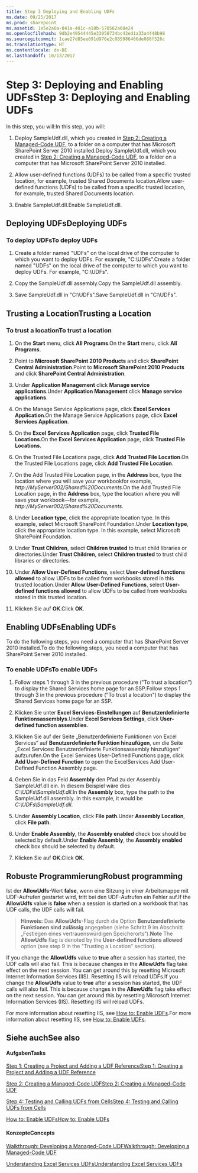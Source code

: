 ```yaml
---
title: Step 3 Deploying and Enabling UDFs
ms.date: 09/25/2017
ms.prod: sharepoint
ms.assetid: 1e5e2a0a-041a-481c-a18b-578562a60e24
ms.openlocfilehash: 9db2e49544445e33058734bc42ed1a33a4448b98
ms.sourcegitcommit: 1cae27d85ee691d976e2c085986466de088f526c
ms.translationtype: HT
ms.contentlocale: de-DE
ms.lasthandoff: 10/13/2017
---
```

# <a name="step-3-deploying-and-enabling-udfs"></a><span data-ttu-id="4c1e9-102">Step 3: Deploying and Enabling UDFs</span><span class="sxs-lookup"><span data-stu-id="4c1e9-102">Step 3: Deploying and Enabling UDFs</span></span>

<span data-ttu-id="4c1e9-103">In this step, you will:</span><span class="sxs-lookup"><span data-stu-id="4c1e9-103">In this step, you will:</span></span>
  
    
    


1. <span data-ttu-id="4c1e9-104">Deploy SampleUdf.dll, which you created in  [Step 2: Creating a Managed-Code UDF](step-2-creating-a-managed-code-udf.md), to a folder on a computer that has Microsoft SharePoint Server 2010 installed.</span><span class="sxs-lookup"><span data-stu-id="4c1e9-104">Deploy SampleUdf.dll, which you created in  [Step 2: Creating a Managed-Code UDF](step-2-creating-a-managed-code-udf.md), to a folder on a computer that has Microsoft SharePoint Server 2010 installed.</span></span>
    
  
2. <span data-ttu-id="4c1e9-105">Allow user-defined functions (UDFs) to be called from a specific trusted location, for example, trusted Shared Documents location.</span><span class="sxs-lookup"><span data-stu-id="4c1e9-105">Allow user-defined functions (UDFs) to be called from a specific trusted location, for example, trusted Shared Documents location.</span></span> 
    
  
3. <span data-ttu-id="4c1e9-106">Enable SampleUdf.dll.</span><span class="sxs-lookup"><span data-stu-id="4c1e9-106">Enable SampleUdf.dll.</span></span>
    
  

## <a name="deploying-udfs"></a><span data-ttu-id="4c1e9-107">Deploying UDFs</span><span class="sxs-lookup"><span data-stu-id="4c1e9-107">Deploying UDFs</span></span>


### <a name="to-deploy-udfs"></a><span data-ttu-id="4c1e9-108">To deploy UDFs</span><span class="sxs-lookup"><span data-stu-id="4c1e9-108">To deploy UDFs</span></span>


1. <span data-ttu-id="4c1e9-p101">Create a folder named "UDFs" on the local drive of the computer to which you want to deploy UDFs. For example, "C:\\UDFs".</span><span class="sxs-lookup"><span data-stu-id="4c1e9-p101">Create a folder named "UDFs" on the local drive of the computer to which you want to deploy UDFs. For example, "C:\\UDFs".</span></span>
    
  
2. <span data-ttu-id="4c1e9-111">Copy the SampleUdf.dll assembly.</span><span class="sxs-lookup"><span data-stu-id="4c1e9-111">Copy the SampleUdf.dll assembly.</span></span>
    
  
3. <span data-ttu-id="4c1e9-112">Save SampleUdf.dll in "C:\\UDFs".</span><span class="sxs-lookup"><span data-stu-id="4c1e9-112">Save SampleUdf.dll in "C:\\UDFs".</span></span> 
    
  

## <a name="trusting-a-location"></a><span data-ttu-id="4c1e9-113">Trusting a Location</span><span class="sxs-lookup"><span data-stu-id="4c1e9-113">Trusting a Location</span></span>


### <a name="to-trust-a-location"></a><span data-ttu-id="4c1e9-114">To trust a location</span><span class="sxs-lookup"><span data-stu-id="4c1e9-114">To trust a location</span></span>


1. <span data-ttu-id="4c1e9-115">On the **Start** menu, click **All Programs**.</span><span class="sxs-lookup"><span data-stu-id="4c1e9-115">On the **Start** menu, click **All Programs**.</span></span> 
    
  
2. <span data-ttu-id="4c1e9-116">Point to **Microsoft SharePoint 2010 Products** and click **SharePoint Central Administration**.</span><span class="sxs-lookup"><span data-stu-id="4c1e9-116">Point to **Microsoft SharePoint 2010 Products** and click **SharePoint Central Administration**.</span></span> 
    
  
3. <span data-ttu-id="4c1e9-117">Under **Application Management** click **Manage service applications**.</span><span class="sxs-lookup"><span data-stu-id="4c1e9-117">Under **Application Management** click **Manage service applications**.</span></span>
    
  
4. <span data-ttu-id="4c1e9-118">On the Manage Service Applications page, click **Excel Services Application**.</span><span class="sxs-lookup"><span data-stu-id="4c1e9-118">On the Manage Service Applications page, click **Excel Services Application**.</span></span>
    
  
5. <span data-ttu-id="4c1e9-119">On the **Excel Services Application** page, click **Trusted File Locations**.</span><span class="sxs-lookup"><span data-stu-id="4c1e9-119">On the **Excel Services Application** page, click **Trusted File Locations**.</span></span>
    
  
6. <span data-ttu-id="4c1e9-120">On the Trusted File Locations page, click **Add Trusted File Location**.</span><span class="sxs-lookup"><span data-stu-id="4c1e9-120">On the Trusted File Locations page, click **Add Trusted File Location**.</span></span> 
    
  
7. <span data-ttu-id="4c1e9-121">On the Add Trusted File Location page, in the **Address** box, type the location where you will save your workbookfor example, _http://MyServer002/Shared%20Documents_.</span><span class="sxs-lookup"><span data-stu-id="4c1e9-121">On the Add Trusted File Location page, in the **Address** box, type the location where you will save your workbook—for example, _http://MyServer002/Shared%20Documents_.</span></span> 
    
  
8. <span data-ttu-id="4c1e9-p102">Under **Location type**, click the appropriate location type. In this example, select Microsoft SharePoint Foundation.</span><span class="sxs-lookup"><span data-stu-id="4c1e9-p102">Under **Location type**, click the appropriate location type. In this example, select Microsoft SharePoint Foundation.</span></span>
    
  
9. <span data-ttu-id="4c1e9-124">Under **Trust Children**, select **Children trusted** to trust child libraries or directories.</span><span class="sxs-lookup"><span data-stu-id="4c1e9-124">Under **Trust Children**, select **Children trusted** to trust child libraries or directories.</span></span>
    
  
10. <span data-ttu-id="4c1e9-125">Under **Allow User-Defined Functions**, select **User-defined functions allowed** to allow UDFs to be called from workbooks stored in this trusted location.</span><span class="sxs-lookup"><span data-stu-id="4c1e9-125">Under **Allow User-Defined Functions**, select **User-defined functions allowed** to allow UDFs to be called from workbooks stored in this trusted location.</span></span>
    
  
11. <span data-ttu-id="4c1e9-126">Klicken Sie auf **OK**.</span><span class="sxs-lookup"><span data-stu-id="4c1e9-126">Click **OK**.</span></span>
    
  

## <a name="enabling-udfs"></a><span data-ttu-id="4c1e9-127">Enabling UDFs</span><span class="sxs-lookup"><span data-stu-id="4c1e9-127">Enabling UDFs</span></span>

<span data-ttu-id="4c1e9-128">To do the following steps, you need a computer that has SharePoint Server 2010 installed.</span><span class="sxs-lookup"><span data-stu-id="4c1e9-128">To do the following steps, you need a computer that has SharePoint Server 2010 installed.</span></span>
  
    
    

### <a name="to-enable-udfs"></a><span data-ttu-id="4c1e9-129">To enable UDFs</span><span class="sxs-lookup"><span data-stu-id="4c1e9-129">To enable UDFs</span></span>


1. <span data-ttu-id="4c1e9-130">Follow steps 1 through 3 in the previous procedure ("To trust a location") to display the Shared Services home page for an SSP.</span><span class="sxs-lookup"><span data-stu-id="4c1e9-130">Follow steps 1 through 3 in the previous procedure ("To trust a location") to display the Shared Services home page for an SSP.</span></span>
    
  
2. <span data-ttu-id="4c1e9-131">Klicken Sie unter **Excel Services-Einstellungen** auf **Benutzerdefinierte Funktionsassemblys**.</span><span class="sxs-lookup"><span data-stu-id="4c1e9-131">Under **Excel Services Settings**, click **User-defined function assemblies**.</span></span> 
    
  
3. <span data-ttu-id="4c1e9-132">Klicken Sie auf der Seite „Benutzerdefinierte Funktionen von Excel Services“ auf **Benutzerdefinierte Funktion hinzufügen**, um die Seite „Excel Services: Benutzerdefinierte Funktionsassembly hinzufügen“ aufzurufen.</span><span class="sxs-lookup"><span data-stu-id="4c1e9-132">On the Excel Services User-Defined Functions page, click **Add User-Defined Function** to open the ExcelServices Add User-Defined Function Assembly page.</span></span>
    
  
4. <span data-ttu-id="4c1e9-p103">Geben Sie in das Feld **Assembly** den Pfad zu der Assembly SampleUdf.dll ein. In diesem Beispiel wäre dies _C:\\UDFs\\SampleUdf.dll_.</span><span class="sxs-lookup"><span data-stu-id="4c1e9-p103">In the **Assembly** box, type the path to the SampleUdf.dll assembly. In this example, it would be _C:\\UDFs\\SampleUdf.dll_.</span></span>
    
  
5. <span data-ttu-id="4c1e9-135">Under **Assembly Location**, click **File path**.</span><span class="sxs-lookup"><span data-stu-id="4c1e9-135">Under **Assembly Location**, click **File path**.</span></span>
    
  
6. <span data-ttu-id="4c1e9-136">Under **Enable Assembly**, the **Assembly enabled** check box should be selected by default.</span><span class="sxs-lookup"><span data-stu-id="4c1e9-136">Under **Enable Assembly**, the **Assembly enabled** check box should be selected by default.</span></span>
    
  
7. <span data-ttu-id="4c1e9-137">Klicken Sie auf **OK**.</span><span class="sxs-lookup"><span data-stu-id="4c1e9-137">Click **OK**.</span></span>
    
  

## <a name="robust-programming"></a><span data-ttu-id="4c1e9-138">Robuste Programmierung</span><span class="sxs-lookup"><span data-stu-id="4c1e9-138">Robust programming</span></span>

<span data-ttu-id="4c1e9-139">Ist der **AllowUdfs**-Wert **false**, wenn eine Sitzung in einer Arbeitsmappe mit UDF-Aufrufen gestartet wird, tritt bei den UDF-Aufrufen ein Fehler auf.</span><span class="sxs-lookup"><span data-stu-id="4c1e9-139">If the **AllowUdfs** value is **false** when a session is started on a workbook that has UDF calls, the UDF calls will fail.</span></span>
  
    
    

> <span data-ttu-id="4c1e9-140">**Hinweis:** Das **AllowUdfs**-Flag durch die Option **Benutzerdefinierte Funktionen sind zulässig** angegeben (siehe Schritt 9 im Abschnitt „Festlegen eines vertrauenswürdigen Speicherorts“).</span><span class="sxs-lookup"><span data-stu-id="4c1e9-140">**Note** The **AllowUdfs** flag is denoted by the **User-defined functions allowed** option (see step 9 in the "Trusting a Location" section).</span></span>
  
    
    

<span data-ttu-id="4c1e9-p104">If you change the **AllowUdfs** value to **true** after a session has started, the UDF calls will also fail. This is because changes in the **AllowUdfs** flag take effect on the next session. You can get around this by resetting Microsoft Internet Information Services (IIS). Resetting IIS will reload UDFs.</span><span class="sxs-lookup"><span data-stu-id="4c1e9-p104">If you change the **AllowUdfs** value to **true** after a session has started, the UDF calls will also fail. This is because changes in the **AllowUdfs** flag take effect on the next session. You can get around this by resetting Microsoft Internet Information Services (IIS). Resetting IIS will reload UDFs.</span></span>
  
    
    
<span data-ttu-id="4c1e9-145">For more information about resetting IIS, see  [How to: Enable UDFs](how-to-enable-udfs.md).</span><span class="sxs-lookup"><span data-stu-id="4c1e9-145">For more information about resetting IIS, see  [How to: Enable UDFs](how-to-enable-udfs.md).</span></span>
  
    
    

## <a name="see-also"></a><span data-ttu-id="4c1e9-146">Siehe auch</span><span class="sxs-lookup"><span data-stu-id="4c1e9-146">See also</span></span>


#### <a name="tasks"></a><span data-ttu-id="4c1e9-147">Aufgaben</span><span class="sxs-lookup"><span data-stu-id="4c1e9-147">Tasks</span></span>


  
    
    
 [<span data-ttu-id="4c1e9-148">Step 1: Creating a Project and Adding a UDF Reference</span><span class="sxs-lookup"><span data-stu-id="4c1e9-148">Step 1: Creating a Project and Adding a UDF Reference</span></span>](step-1-creating-a-project-and-adding-a-udf-reference.md)
  
    
    
 [<span data-ttu-id="4c1e9-149">Step 2: Creating a Managed-Code UDF</span><span class="sxs-lookup"><span data-stu-id="4c1e9-149">Step 2: Creating a Managed-Code UDF</span></span>](step-2-creating-a-managed-code-udf.md)
  
    
    
 [<span data-ttu-id="4c1e9-150">Step 4: Testing and Calling UDFs from Cells</span><span class="sxs-lookup"><span data-stu-id="4c1e9-150">Step 4: Testing and Calling UDFs from Cells</span></span>](step-4-testing-and-calling-udfs-from-cells.md)
  
    
    
 [<span data-ttu-id="4c1e9-151">How to: Enable UDFs</span><span class="sxs-lookup"><span data-stu-id="4c1e9-151">How to: Enable UDFs</span></span>](how-to-enable-udfs.md)
#### <a name="concepts"></a><span data-ttu-id="4c1e9-152">Konzepte</span><span class="sxs-lookup"><span data-stu-id="4c1e9-152">Concepts</span></span>


  
    
    
 [<span data-ttu-id="4c1e9-153">Walkthrough: Developing a Managed-Code UDF</span><span class="sxs-lookup"><span data-stu-id="4c1e9-153">Walkthrough: Developing a Managed-Code UDF</span></span>](walkthrough-developing-a-managed-code-udf.md)
  
    
    
 [<span data-ttu-id="4c1e9-154">Understanding Excel Services UDFs</span><span class="sxs-lookup"><span data-stu-id="4c1e9-154">Understanding Excel Services UDFs</span></span>](understanding-excel-services-udfs.md)
